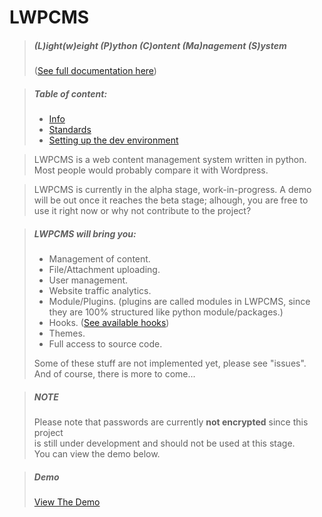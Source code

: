 # LWPCMS
> ##### (L)ight(w)eight (P)ython (C)ontent (Ma)nagement (S)ystem
> ([See full documentation here](http://docs.lwpcms.com/))

> ##### Table of content:
> * [Info](README.md)
> * [Standards](STANDARDS.md)
> * [Setting up the dev environment](SETUPDEV.md)

> LWPCMS is a web content management system written in python.
> Most people would probably compare it with Wordpress.

> LWPCMS is currently in the alpha stage, work-in-progress.
> A demo will be out once it reaches the beta stage; alhough, you are
free to use it right now or why not contribute to the project?

> ##### LWPCMS will bring you:
> * Management of content.
> * File/Attachment uploading.
> * User management.
> * Website traffic analytics.
> * Module/Plugins. (plugins are called modules in LWPCMS, since they are
100% structured like python module/packages.)
> * Hooks. ([See available hooks](lwpcms/api/constants.py))
> * Themes.
> * Full access to source code.
>
> Some of these stuff are not implemented yet, please see "issues".<br>
> And of course, there is more to come...<br>

> ##### NOTE
> Please note that passwords are currently <b>not encrypted</b> since this project<br>
> is still under development and should not be used at this stage.<br>
> You can view the demo below.

> ##### Demo
> [View The Demo](http://demo.lwpcms.com/admin)
